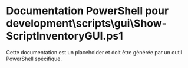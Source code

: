 # Documentation PowerShell pour development\scripts\gui\Show-ScriptInventoryGUI.ps1

Cette documentation est un placeholder et doit être générée par un outil PowerShell spécifique.
